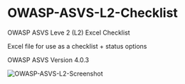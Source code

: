 # OWASP-ASVS-L2-Checklist
OWASP ASVS Leve 2 (L2) Excel Checklist

Excel file for use as a checklist + status options

OWASP ASVS Version 4.0.3 


![OWASP-ASVS-L2-Screenshot](https://user-images.githubusercontent.com/52781779/224069904-f37613bf-b376-48f2-8cfb-5e9413ca022b.png)
